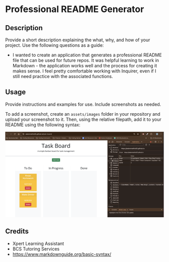 # Professional README Generator

## Description

Provide a short description explaining the what, why, and how of your project. Use the following questions as a guide:

- I wanted to create an application that generates a professional README file that can be used for future repos. It was helpful learning to work in Markdown - the application works well and the process for creating it makes sense. I feel pretty comfortable working with Inquirer, even if I still need practice with the associated functions. 

## Usage

Provide instructions and examples for use. Include screenshots as needed.

To add a screenshot, create an `assets/images` folder in your repository and upload your screenshot to it. Then, using the relative filepath, add it to your README using the following syntax:

![image of deployed site](https://github.com/adammathis05/task-board/blob/main/assets/Task%20Board%20Screenshot.png)


## Credits
- Xpert Learning Assistant
- BCS Tutoring Services
- https://www.markdownguide.org/basic-syntax/
  
